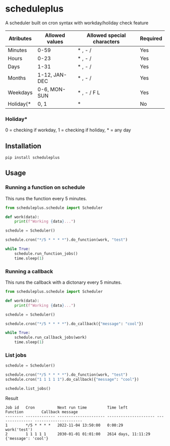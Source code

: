 # scheduleplus

A scheduler built on cron syntax with workday/holiday check feature

| Atributes  | Allowed values | Allowed special characters | Required |
| ---------- | -------------- | -------------------------- | -------- |
| Minutes    | 0-59           | \* , - /                   | Yes      |
| Hours      | 0-23           | \* , - /                   | Yes      |
| Days       | 1-31           | \* , - /                   | Yes      |
| Months     | 1-12, JAN-DEC  | \* , - /                   | Yes      |
| Weekdays   | 0-6, MON-SUN   | \* , - / F L               | Yes      |
| Holiday(\* | 0, 1           | \*                         | No       |

### Holiday\*

0 = checking if workday, 1 = checking if holiday, \* = any day

## Installation

```
pip install scheduleplus
```

## Usage

### Running a function on schedule

This runs the function every 5 minutes.

```python
from scheduleplus.schedule import Scheduler

def work(data):
    print(f"Working {data}...")

schedule = Scheduler()

schedule.cron("*/5 * * * *").do_function(work, "test")

while True:
    schedule.run_function_jobs()
    time.sleep(1)
```

### Running a callback

This runs the callback with a dictonary every 5 minutes.

```python
from scheduleplus.schedule import Scheduler

def work(data):
    print(f"Working {data}...")

schedule = Scheduler()

schedule.cron("*/5 * * * *").do_callback({"message": "cool"})

while True:
    schedule.run_callback_jobs(work)
    time.sleep(1)
```

### List jobs

```python
schedule = Scheduler()

schedule.cron("*/5 * * * *").do_function(work, "test")
schedule.cron("1 1 1 1 1").do_callback({"message": "cool"})

schedule.list_jobs()
```

Result

```
Job id   Cron          Next run time         Time left             Function        Callback message
-------- ------------- --------------------- --------------------- --------------- ---------------------
1        */5 * * * *   2022-11-04 13:50:00   0:00:29               work('test')
2        1 1 1 1 1     2030-01-01 01:01:00   2614 days, 11:11:29                   {'message': 'cool'}
```
